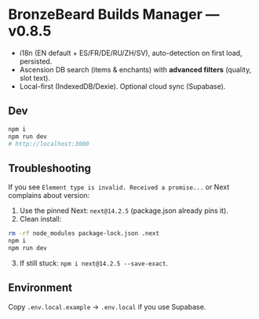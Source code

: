 # BronzeBeard Builds Manager — v0.8.5

- i18n (EN default + ES/FR/DE/RU/ZH/SV), auto-detection on first load, persisted.
- Ascension DB search (items & enchants) with **advanced filters** (quality, slot text).
- Local-first (IndexedDB/Dexie). Optional cloud sync (Supabase).

## Dev

```bash
npm i
npm run dev
# http://localhost:3000
```

## Troubleshooting

If you see `Element type is invalid. Received a promise...` or Next complains about version:

1. Use the pinned Next: `next@14.2.5` (package.json already pins it).
2. Clean install:

```bash
rm -rf node_modules package-lock.json .next
npm i
npm run dev
```

3. If still stuck: `npm i next@14.2.5 --save-exact`.

## Environment

Copy `.env.local.example` → `.env.local` if you use Supabase.

